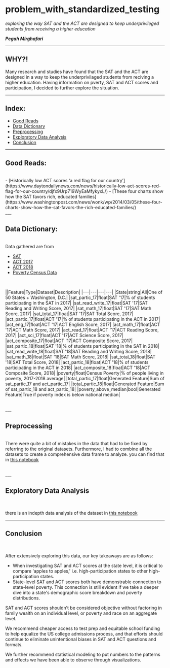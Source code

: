 # problem_with_standardized_testing
*exploring the way SAT and the ACT are designed to keep underprivileged students from receiving a higher education*

***Pegah Mirghafari***
___

## WHY?!

Many research and studies have found that the SAT and the ACT are designed in a way to keep the underprivilaged students from reciving a higher education. Having information on pverty, SAT and ACT scores and participation, I decided to further explore the situation.
___

## Index:
- [Good Reads](#Good-Reads)
- [Data Dictionary](#Data-Dictionary)
- [Preprocessing](#Preprocessing)
- [Exploratory Data Analysis](#Exploratory-Data-Analysis)
- [Conclusion](#Conclusion)

___

## Good Reads:
<br/>
- [Historically low ACT scores ‘a red flag for our country’](https://www.daytondailynews.com/news/historically-low-act-scores-red-flag-for-our-country/djfx9Urp719WyEaMfykyxL/)
- [These four charts show how the SAT favors rich, educated families](https://www.washingtonpost.com/news/wonk/wp/2014/03/05/these-four-charts-show-how-the-sat-favors-the-rich-educated-families/) 
<br/>
___

## Data Dictionary:
<br/>
Data gathered are from 

- [SAT](https://ipsr.ku.edu/ksdata/ksah/education/6ed16.pdf)
- [ACT 2017](https://www.act.org/content/dam/act/unsecured/documents/cccr2017/ACT_2017-Average_Scores_by_State.pdf)
- [ACT 2018](https://www.act.org/content/dam/act/unsecured/documents/cccr2018/Average-Scores-by-State.pdf)
- [Poverty Census Data](https://www.census.gov/data/tables/2019/demo/income-poverty/p60-266.html)
<br/>


||Feature|Type|Dataset|Description|
|---|---|---|---|
|State|string|All|One of 50 States + Washington, D.C.| 
|sat_partic_17|float|SAT '17|% of students participating in the SAT in 2017|
|sat_read_write_17|float|SAT '17|SAT Reading and Writing Score, 2017|
|sat_math_17|float|SAT '17|SAT Math Score, 2017|
|sat_total_17|float|SAT '17|SAT Total Score, 2017|
|act_partic_17|float|ACT '17|% of students participating in the ACT in 2017|
|act_eng_17|float|ACT '17|ACT English Score, 2017|
|act_math_17|float|ACT '17|ACT Math Score, 2017|
|act_read_17|float|ACT '17|ACT Reading Score, 2017|
|act_sci_17|float|ACT '17|ACT Science Score, 2017|
|act_composite_17|float|ACT '17|ACT Composite Score, 2017|
|sat_partic_18|float|SAT '18|% of students participating in the SAT in 2018|
|sat_read_write_18|float|SAT '18|SAT Reading and Writing Score, 2018|
|sat_math_18|float|SAT '18|SAT Math Score, 2018|
|sat_total_18|float|SAT '18|SAT Total Score, 2018|
|act_partic_18|float|ACT '18|% of students participating in the ACT in 2018|
|act_composite_18|float|ACT '18|ACT Composite Score, 2018|
|poverty|float|Census Poverty|% of people living in poverty, 2017-2018 average|
|total_partic_17|float|Generated Feature|Sum of sat_partic_17 and act_partic_17|
|total_partic_18|float|Generated Feature|Sum of sat_partic_18 and act_partic_18|
|poverty_above_median|bool|Generated Feature|True if poverty index is below national median|

<br/> 
___

## Preprocessing
<br/> There were quite a bit of mistakes in the data that had to be fixed by referring to the original datasets. 
Furthermore, I had to combine all the datasets to create a comprehensive data frame to analyze. 
you can find that in [this notebook]()

<br/> 
___

## Exploratory Data Analysis
<br/> 

there is an indepth data analysis of the dataset in [this notebook]() 
<br/> 
 
___

## Conclusion 
<br/> 

After extensively exploring this data, our key takeaways are as follows:
- When investigating SAT and ACT scores at the state level, it is critical to compare 'apples to apples,' i.e. high-participation states to other high-participation states.
- State-level SAT and ACT scores both have demonstrable connection to state-level poverty. This connection is still evident if we take a deeper dive into a state's demographic score breakdown and poverty distributions.

SAT and ACT scores shouldn’t be considered objective without factoring in family wealth on an individual level, or poverty and race on an aggregate level.

We recommend cheaper access to test prep and equitable school funding to help equalize the US college admissions process, and that efforts should continue to eliminate unintentional biases in SAT and ACT questions and formats.

We further recommend statistical modeling to put numbers to the patterns and effects we have been able to observe through visualizations.
